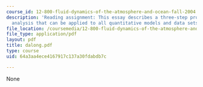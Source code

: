 ```yaml
---
course_id: 12-800-fluid-dynamics-of-the-atmosphere-and-ocean-fall-2004
description: 'Reading assignment: This essay describes a three-step procedure of dimensional
  analysis that can be applied to all quantitative models and data sets.'
file_location: /coursemedia/12-800-fluid-dynamics-of-the-atmosphere-and-ocean-fall-2004/64a3aa4ece4167917c137a30fdabdb7c_dalong.pdf
file_type: application/pdf
layout: pdf
title: dalong.pdf
type: course
uid: 64a3aa4ece4167917c137a30fdabdb7c

---
```

None